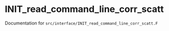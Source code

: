 # INIT_read_command_line_corr_scatt

Documentation for `src/interface/INIT_read_command_line_corr_scatt.F`
